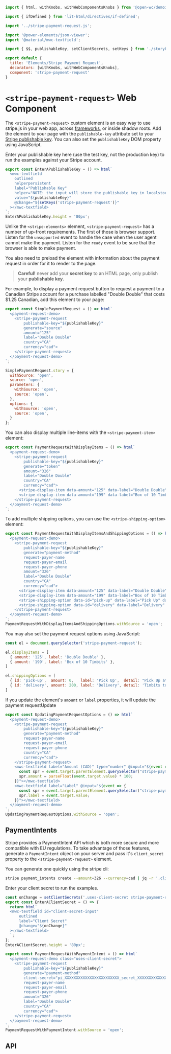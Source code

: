 ```js script
import { html, withKnobs, withWebComponentsKnobs } from '@open-wc/demoing-storybook';

import { ifDefined } from 'lit-html/directives/if-defined';

import '../stripe-payment-request.js';

import '@power-elements/json-viewer';
import '@material/mwc-textfield';

import { $$, publishableKey, setClientSecrets, setKeys } from './storybook-helpers.js';

export default {
  title: 'Elements/Stripe Payment Request',
  decorators: [withKnobs, withWebComponentsKnobs],
  component: 'stripe-payment-request'
}
```

# `<stripe-payment-request>` Web Component

The `<stripe-payment-request>` custom element is an easy way to use stripe.js in your web app,
across [frameworks](/?path=/docs/framework-examples-angular--stripe-elements), or inside shadow roots.
Add the element to your page with the `publishable-key` attribute set to your
[Stripe publishable key](https://dashboard.stripe.com/account/apikeys).
You can also set the `publishableKey` DOM property using JavaScript.

Enter your publishable key here (use the test key, not the production key) to run the examples against your Stripe account.

```js story
export const EnterAPublishableKey = () => html`
  <mwc-textfield
    outlined
    helperpersistent
    label="Publishable Key"
    helper="NOTE: the input will store the publishable key in localstorage for your convenience."
    value="${publishableKey}"
    @change="${setKeys('stripe-payment-request')}"
  ></mwc-textfield>
`;
EnterAPublishableKey.height = '80px';
```

Unlike the `<stripe-elements>` element, `<stripe-payment-request>` has a number of up-front requirements.
The first of those is browser support.
Listen for the `unsupported` event to handle the case when the user agent cannot make the payment.
Listen for the `ready` event to be sure that the browser is able to make payment.

You also need to preload the element with information about the payment request in order for it to render to the page.

> **Careful!** never add your **secret key** to an HTML page, only publish your **publishable key**.

For example, to display a payment request button to request a payment to a Canadian Stripe account
for a purchase labelled "Double Double" that costs $1.25 Canadian, add this element to your page:

```js preview-story
export const SimplePaymentRequest = () => html`
  <payment-request-demo>
    <stripe-payment-request
        publishable-key="${publishableKey}"
        generate="source"
        amount="125"
        label="Double Double"
        country="CA"
        currency="cad">
    </stripe-payment-request>
  </payment-request-demo>
`;

SimplePaymentRequest.story = {
  withSource: 'open',
  source: 'open',
  parameters: {
    withSource: 'open',
    source: 'open',
  },
  options: {
    withSource: 'open',
    source: 'open',
  }
};
```

You can also display multiple line-items with the `<stripe-payment-item>` element:

```js preview-story
export const PaymentRequestWithDisplayItems = () => html`
  <payment-request-demo>
    <stripe-payment-request
        publishable-key="${publishableKey}"
        generate="token"
        amount="326"
        label="Double Double"
        country="CA"
        currency="cad">
      <stripe-display-item data-amount="125" data-label="Double Double"> </stripe-display-item>
      <stripe-display-item data-amount="199" data-label="Box of 10 Timbits"> </stripe-display-item>
    </stripe-payment-request>
  </payment-request-demo>
`;
```

To add multiple shipping options, you can use the `<stripe-shipping-option>` element:

```js preview-story
export const PaymentRequestWithDisplayItemsAndShippingOptions = () => html`
  <payment-request-demo>
    <stripe-payment-request
        publishable-key="${publishableKey}"
        generate="payment-method"
        request-payer-name
        request-payer-email
        request-payer-phone
        amount="326"
        label="Double Double"
        country="CA"
        currency="cad">
      <stripe-display-item data-amount="125" data-label="Double Double"> </stripe-display-item>
      <stripe-display-item data-amount="199" data-label="Box of 10 Timbits"> </stripe-display-item>
      <stripe-shipping-option data-id="pick-up" data-label="Pick Up" data-detail="Pick Up at Your Local Timmy's" data-amount="0"> </stripe-shipping-option>
      <stripe-shipping-option data-id="delivery" data-label="Delivery" data-detail="Timbits to Your Door" data-amount="200"> </stripe-shipping-option>
    </stripe-payment-request>
  </payment-request-demo>
`;
PaymentRequestWithDisplayItemsAndShippingOptions.withSource = 'open';
```

You may also set the payment request options using JavaScript:

```js
const el = document.querySelector('stripe-payment-request');

el.displayItems = [
  { amount: '125', label: 'Double Double' },
  { amount: '199', label: 'Box of 10 Timbits' },
]

el.shippingOptions = [
  { id: 'pick-up',  amount: 0,   label: 'Pick Up',  detail: "Pick Up at Your Local Timmy's" },
  { id: 'delivery', amount: 200, label: 'Delivery', detail: 'Timbits to Your Door' }
]
```

If you update the element's `amount` or `label` properties, it will update the payment requestUpdate

```js preview-story
export const UpdatingPaymentRequestOptions = () => html`
  <payment-request-demo>
    <stripe-payment-request
        publishable-key="${publishableKey}"
        generate="payment-method"
        request-payer-name
        request-payer-email
        request-payer-phone
        country="CA"
        currency="cad">
    </stripe-payment-request>
    <mwc-textfield label="Amount (CAD)" type="number" @input="${event => {
      const spr = event.target.parentElement.querySelector("stripe-payment-request");
      spr.amount = parseFloat(event.target.value) * 100;
    }}"></mwc-textfield>
    <mwc-textfield label="Label" @input="${event => {
      const spr = event.target.parentElement.querySelector("stripe-payment-request");
      spr.label = event.target.value;
    }}"></mwc-textfield>
  </payment-request-demo>
`;
UpdatingPaymentRequestOptions.withSource = 'open';
```

## PaymentIntents

Stripe provides a PaymentIntent API which is both more secure and more compatible with EU regulations.
To take advantage of those features, generate a `PaymentIntent` object on your server and
pass it's `client_secret` property to the `<stripe-payment-request>` element.

You can generate one quickly using the stripe cli:

```bash
stripe payment_intents create --amount=326 --currency=cad | jq -r '.client_secret'
```

Enter your client secret to run the examples.

```js story
const onChange = setClientSecrets('.uses-client-secret stripe-payment-request')
export const EnterAClientSecret = () => {
  return html`
  <mwc-textfield id="client-secret-input"
      outlined
      label="Client Secret"
      @change="${onChange}"
  ></mwc-textfield>
  `;
};
EnterAClientSecret.height = '80px';
```

```js preview-story
export const PaymentRequestWithPaymentIntent = () => html`
  <payment-request-demo class="uses-client-secret">
    <stripe-payment-request
        publishable-key="${publishableKey}"
        generate="payment-method"
        client-secret="pi_XXXXXXXXXXXXXXXXXXXXXXXX_secret_XXXXXXXXXXXXXXXXXXXXXXXXX"
        request-payer-name
        request-payer-email
        request-payer-phone
        amount="326"
        label="Double Double"
        country="CA"
        currency="cad">
    </stripe-payment-request>
  </payment-request-demo>
`;
PaymentRequestWithPaymentIntent.withSource = 'open';
```

## API

<sb-props of="stripe-payment-request"></sb-props>
